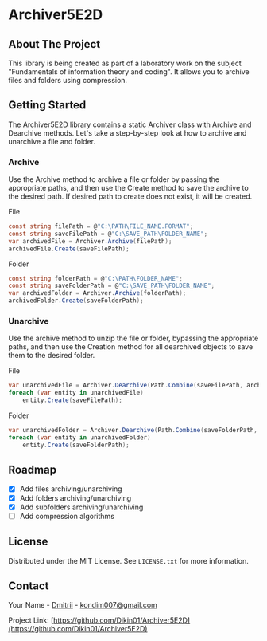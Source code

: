# Archiver5E2D
## About The Project

This library is being created as part of a laboratory work on the subject "Fundamentals of information theory and coding".
It allows you to archive files and folders using compression.

## Getting Started

The Archiver5E2D library contains a static Archiver class with Archive and Dearchive methods.
Let's take a step-by-step look at how to archive and unarchive a file and folder.

### Archive
Use the Archive method to archive a file or folder by passing the appropriate paths, and then use the Create method to save the archive to the desired path.
If desired path to create does not exist, it will be created.

File
```C#
const string filePath = @"C:\PATH\FILE_NAME.FORMAT";
const string saveFilePath = @"C:\SAVE_PATH\FOLDER_NAME";
var archivedFile = Archiver.Archive(filePath);
archivedFile.Create(saveFilePath);
```

Folder
```C#
const string folderPath = @"C:\PATH\FOLDER_NAME";
const string saveFolderPath = @"C:\SAVE_PATH\FOLDER_NAME";
var archivedFolder = Archiver.Archive(folderPath);
archivedFolder.Create(saveFolderPath);
```

### Unarchive
Use the archive method to unzip the file or folder, bypassing the appropriate paths,
and then use the Creation method for all dearchived objects to save them to the desired folder.

File
```C#
var unarchivedFile = Archiver.Dearchive(Path.Combine(saveFilePath, archivedFile.Name));
foreach (var entity in unarchivedFile)
    entity.Create(saveFilePath);
```

Folder
```C#
var unarchivedFolder = Archiver.Dearchive(Path.Combine(saveFolderPath, archivedFolder.Name));
foreach (var entity in unarchivedFolder)
    entity.Create(saveFolderPath);
```

## Roadmap

- [x] Add files archiving/unarchiving
- [x] Add folders archiving/unarchiving
- [X] Add subfolders archiving/unarchiving
- [ ] Add compression algorithms

## License

Distributed under the MIT License. See `LICENSE.txt` for more information.

## Contact

Your Name - [Dmitrii](https://t.me/kondim007) - kondim007@gmail.com

Project Link: [https://github.com/Dikin01/Archiver5E2D](https://github.com/Dikin01/Archiver5E2D)
